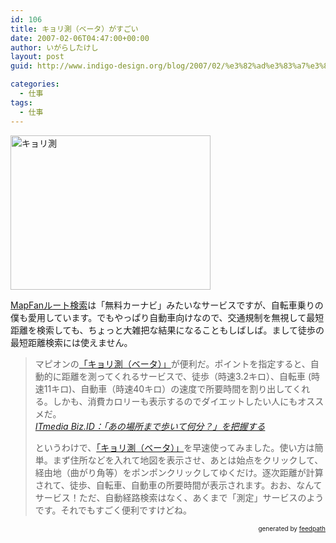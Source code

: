 ```yaml
---
id: 106
title: キョリ測（ベータ）がすごい
date: 2007-02-06T04:47:00+00:00
author: いがらしたけし
layout: post
guid: http://www.indigo-design.org/blog/2007/02/%e3%82%ad%e3%83%a7%e3%83%aa%e6%b8%ac%ef%bc%88%e3%83%99%e3%83%bc%e3%82%bf%ef%bc%89%e3%81%8c%e3%81%99%e3%81%94%e3%81%84/

categories:
  - 仕事
tags:
  - 仕事
---
```

[<img alt="キョリ測" style="width: 320px;height: 247px" src="http://blog-imgs-29.fc2.com/a/r/m/armadillo75/070206kyorisoku.jpg" border="0" />](http://www.mapfan.com/routemap/index.html)

[MapFanルート検索](http://www.mapfan.com/routemap/index.html)は「無料カーナビ」みたいなサービスですが、自転車乗りの僕も愛用しています。でもやっぱり自動車向けなので、交通規制を無視して最短距離を検索しても、ちょっと大雑把な結果になることもしばしば。まして徒歩の最短距離検索には使えません。
  


> マピオンの[「キョリ測（ベータ）」](http://www.mapion.co.jp/route/)が便利だ。ポイントを指定すると、自動的に距離を測ってくれるサービスで、徒歩（時速3.2キロ）、自転車 (時速11キロ)、自動車（時速40キロ）の速度で所要時間を割り出してくれる。しかも、消費カロリーも表示するのでダイエットしたい人にもオススメだ。  
> <cite><a href="http://www.itmedia.co.jp/bizid/articles/0702/05/news023.html">ITmedia Biz.ID：「あの場所まで歩いて何分？」を把握する</a></cite></p>
というわけで、[「キョリ測（ベータ）」](http://www.mapion.co.jp/route/)を早速使ってみました。使い方は簡単。まず住所などを入れて地図を表示させ、あとは始点をクリックして、経由地（曲がり角等）をポンポンクリックしてゆくだけ。逐次距離が計算されて、徒歩、自転車、自動車の所要時間が表示されます。おお、なんてサービス！ただ、自動経路検索はなく、あくまで「測定」サービスのようです。それでもすごく便利ですけどね。

<div style="text-align: right;font-size: 10px">
  &nbsp;&nbsp;<span>generated by <a href="http://feedpath.jp">feedpath</a></span>
</div>
